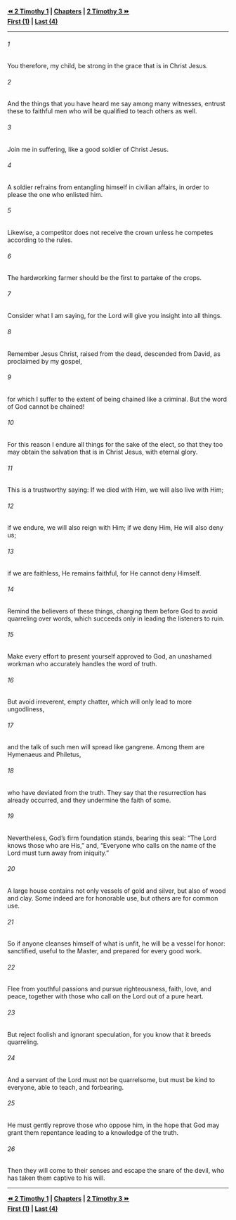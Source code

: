   
**[⏪ 2 Timothy 1](./2%20Timothy%201.md) | [Chapters](./_index.md) | [2 Timothy 3 ⏩](./2%20Timothy%203.md)**  
**[First (1)](./2%20Timothy%201.md) | [Last (4)](./2%20Timothy%204.md)**  
  
---  
  
###### 1  
You therefore, my child, be strong in the grace that is in Christ Jesus.  
  
###### 2  
And the things that you have heard me say among many witnesses, entrust these to faithful men who will be qualified to teach others as well.  
  
###### 3  
Join me in suffering, like a good soldier of Christ Jesus.  
  
###### 4  
A soldier refrains from entangling himself in civilian affairs, in order to please the one who enlisted him.  
  
###### 5  
Likewise, a competitor does not receive the crown unless he competes according to the rules.  
  
###### 6  
The hardworking farmer should be the first to partake of the crops.  
  
###### 7  
Consider what I am saying, for the Lord will give you insight into all things.  
  
###### 8  
Remember Jesus Christ, raised from the dead, descended from David, as proclaimed by my gospel,  
  
###### 9  
for which I suffer to the extent of being chained like a criminal. But the word of God cannot be chained!  
  
###### 10  
For this reason I endure all things for the sake of the elect, so that they too may obtain the salvation that is in Christ Jesus, with eternal glory.  
  
###### 11  
This is a trustworthy saying: If we died with Him, we will also live with Him;  
  
###### 12  
if we endure, we will also reign with Him; if we deny Him, He will also deny us;  
  
###### 13  
if we are faithless, He remains faithful, for He cannot deny Himself.  
  
###### 14  
Remind the believers of these things, charging them before God to avoid quarreling over words, which succeeds only in leading the listeners to ruin.  
  
###### 15  
Make every effort to present yourself approved to God, an unashamed workman who accurately handles the word of truth.  
  
###### 16  
But avoid irreverent, empty chatter, which will only lead to more ungodliness,  
  
###### 17  
and the talk of such men will spread like gangrene. Among them are Hymenaeus and Philetus,  
  
###### 18  
who have deviated from the truth. They say that the resurrection has already occurred, and they undermine the faith of some.  
  
###### 19  
Nevertheless, God’s firm foundation stands, bearing this seal: “The Lord knows those who are His,” and, “Everyone who calls on the name of the Lord must turn away from iniquity.”  
  
###### 20  
A large house contains not only vessels of gold and silver, but also of wood and clay. Some indeed are for honorable use, but others are for common use.  
  
###### 21  
So if anyone cleanses himself of what is unfit, he will be a vessel for honor: sanctified, useful to the Master, and prepared for every good work.  
  
###### 22  
Flee from youthful passions and pursue righteousness, faith, love, and peace, together with those who call on the Lord out of a pure heart.  
  
###### 23  
But reject foolish and ignorant speculation, for you know that it breeds quarreling.  
  
###### 24  
And a servant of the Lord must not be quarrelsome, but must be kind to everyone, able to teach, and forbearing.  
  
###### 25  
He must gently reprove those who oppose him, in the hope that God may grant them repentance leading to a knowledge of the truth.  
  
###### 26  
Then they will come to their senses and escape the snare of the devil, who has taken them captive to his will.  
  
  
---  
  
**[⏪ 2 Timothy 1](./2%20Timothy%201.md) | [Chapters](./_index.md) | [2 Timothy 3 ⏩](./2%20Timothy%203.md)**  
**[First (1)](./2%20Timothy%201.md) | [Last (4)](./2%20Timothy%204.md)**  
  

